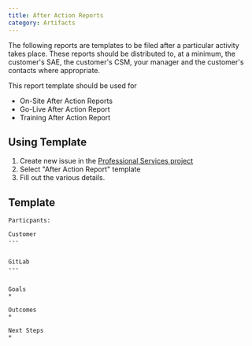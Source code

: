 ```yaml
---
title: After Action Reports
category: Artifacts
---
```


The following reports are templates to be filed after a particular activity takes place.  These reports should be distributed to, at a minimum, the customer's SAE, the customer's CSM, your manager and the customer's contacts where appropriate.







This report template should be used for
- On-Site After Action Reports
- Go-Live After Action Report
- Training After Action Report

## Using Template

1. Create new issue in the [Professional Services project](https://gitlab.com/gitlab-com/customer-success/professional-services/issues/new)
1. Select "After Action Report" template
1. Fill out the various details.

## Template

```
Particpants:

Customer
---


GitLab
---


Goals
*

Outcomes
*

Next Steps
*

```
